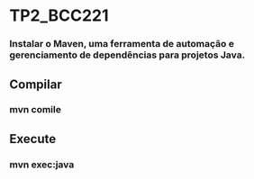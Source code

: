 # TP2_BCC221

### Instalar o Maven, uma ferramenta de automação e gerenciamento de dependências para projetos Java.

## Compilar
### mvn comile

## Execute
### mvn exec:java
